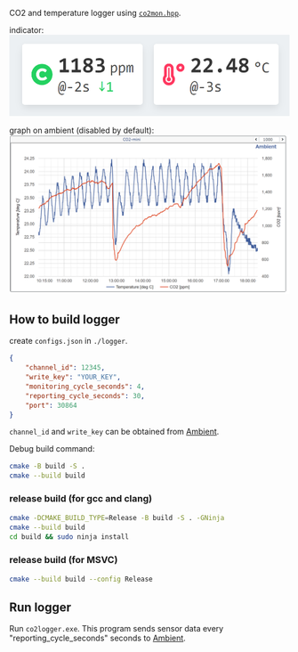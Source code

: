 CO2 and temperature logger using [`co2mon.hpp`](https://github.com/estshorter/co2mon).

indicator:
![indicators](https://raw.githubusercontent.com/estshorter/co2logger/images/display.png)

graph on ambient (disabled by default):
![ambient](https://raw.githubusercontent.com/estshorter/co2logger/images/ambient.png)

## How to build logger
create `configs.json` in `./logger`.
``` json
{
    "channel_id": 12345,
    "write_key": "YOUR_KEY",
    "monitoring_cycle_seconds": 4,
    "reporting_cycle_seconds": 30,
    "port": 30864
} 
```
`channel_id` and `write_key` can be obtained from [Ambient](https://ambidata.io/).

Debug build command:
``` sh
cmake -B build -S .
cmake --build build
```

### release build (for gcc and clang)
``` sh
cmake -DCMAKE_BUILD_TYPE=Release -B build -S . -GNinja
cmake --build build
cd build && sudo ninja install
```
### release build (for MSVC)
``` sh
cmake --build build --config Release
```
## Run logger
Run `co2logger.exe`.
This program sends sensor data every "reporting_cycle_seconds" seconds to [Ambient](https://ambidata.io/).
